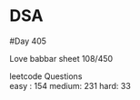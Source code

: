 # DSA

#Day 405

Love babbar sheet
    108/450
    
leetcode Questions   
easy : 154
medium: 231
hard: 33

 
